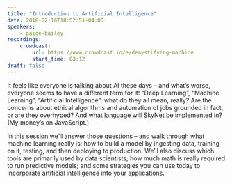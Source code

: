 ```yaml
---
title: "Introduction to Artificial Intelligence"
date: 2018-02-16T18:52:51-04:00
speakers:
    - paige-bailey
recordings:
    crowdcast:
        url: https://www.crowdcast.io/e/demystifying-machine
        start_time: 03:12
draft: false
---
```


It feels like everyone is talking about AI these days – and what’s worse, everyone seems to have a different term for it! “Deep Learning”, “Machine Learning”, “Artificial Intelligence”: what do they all mean, really? Are the concerns about ethical algorithms and automation of jobs grounded in fact, or are they overhyped? And what language will SkyNet be implemented in? (My money’s on JavaScript.)

In this session we’ll answer those questions – and walk through what machine learning really is: how to build a model by ingesting data, training on it, testing, and then deploying to production. We’ll also discuss which tools are primarily used by data scientists; how much math is really required to run predictive models; and some strategies you can use today to incorporate artificial intelligence into your applications.
